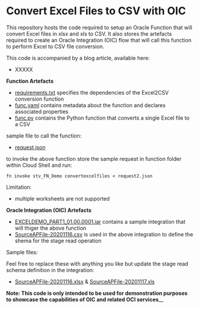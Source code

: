 # Convert Excel Files to CSV with OIC

This repository hosts the code required to setup an Oracle Function that will convert Excel files in xlsx and xls to CSV. It also stores the artefacts required to create an Oracle Integration (OIC) flow that will call this function to perform Excel to CSV file conversion. 

This code is accompanied by a blog article, available here: 
- XXXXX

**Function Artefacts**

- [requirements.txt](requirements.txt) specifies the dependencies of the Excel2CSV conversion function
- [func.yaml](func.yaml) contains metadata about the function and declares associated properties
- [func.py](func.py) contains the Python function that converts a single Excel file to a CSV

sample file to call the function:
- [request.json](request.json)

to invoke the above function store the sample request in function folder within Cloud Shell and run:

  `fn invoke stv_FN_Demo convertexcelfiles < request2.json`
  
 Limitation: 
 - multiple worksheets are not supported

**Oracle Integration (OIC) Artefacts**

- [EXCELDEMO_PART1_01.00.0001.iar](EXCELDEMO_PART1_01.00.0001.iar) contains a sample integration that will thiger the above function 
- [SourceAPFile-20201116.csv](SourceAPFile-20201116.csv) is used in the above integration to define the shema for the stage read operation

Sample files: 

Feel free to replace these with anything you like but update the stage read schema definition in the integration:
- [SourceAPFile-20201116.xlsx](SourceAPFile-20201116.xlsx) & [SourceAPFile-20201117.xls](SourceAPFile-20201117.xls)


**Note: This code is only intended to be used for demonstration purposes to showcase the capabilities of OIC and related OCI services**__
